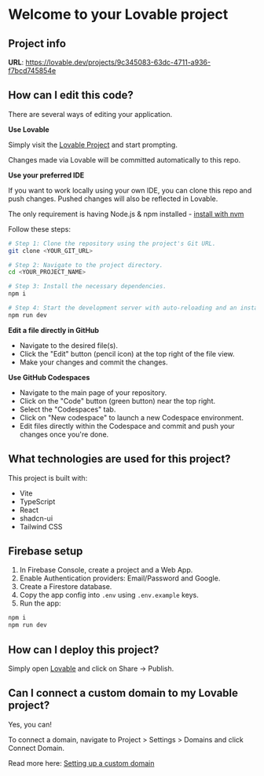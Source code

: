 # Welcome to your Lovable project

## Project info

**URL**: https://lovable.dev/projects/9c345083-63dc-4711-a936-f7bcd745854e

## How can I edit this code?

There are several ways of editing your application.

**Use Lovable**

Simply visit the [Lovable Project](https://lovable.dev/projects/9c345083-63dc-4711-a936-f7bcd745854e) and start prompting.

Changes made via Lovable will be committed automatically to this repo.

**Use your preferred IDE**

If you want to work locally using your own IDE, you can clone this repo and push changes. Pushed changes will also be reflected in Lovable.

The only requirement is having Node.js & npm installed - [install with nvm](https://github.com/nvm-sh/nvm#installing-and-updating)

Follow these steps:

```sh
# Step 1: Clone the repository using the project's Git URL.
git clone <YOUR_GIT_URL>

# Step 2: Navigate to the project directory.
cd <YOUR_PROJECT_NAME>

# Step 3: Install the necessary dependencies.
npm i

# Step 4: Start the development server with auto-reloading and an instant preview.
npm run dev
```

**Edit a file directly in GitHub**

- Navigate to the desired file(s).
- Click the "Edit" button (pencil icon) at the top right of the file view.
- Make your changes and commit the changes.

**Use GitHub Codespaces**

- Navigate to the main page of your repository.
- Click on the "Code" button (green button) near the top right.
- Select the "Codespaces" tab.
- Click on "New codespace" to launch a new Codespace environment.
- Edit files directly within the Codespace and commit and push your changes once you're done.

## What technologies are used for this project?

This project is built with:

- Vite
- TypeScript
- React
- shadcn-ui
- Tailwind CSS

## Firebase setup

1) In Firebase Console, create a project and a Web App.
2) Enable Authentication providers: Email/Password and Google.
3) Create a Firestore database.
4) Copy the app config into `.env` using `.env.example` keys.
5) Run the app:

```sh
npm i
npm run dev
```

## How can I deploy this project?

Simply open [Lovable](https://lovable.dev/projects/9c345083-63dc-4711-a936-f7bcd745854e) and click on Share -> Publish.

## Can I connect a custom domain to my Lovable project?

Yes, you can!

To connect a domain, navigate to Project > Settings > Domains and click Connect Domain.

Read more here: [Setting up a custom domain](https://docs.lovable.dev/tips-tricks/custom-domain#step-by-step-guide)
